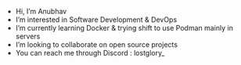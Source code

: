 -  Hi, I’m Anubhav
-  I’m interested in Software Development & DevOps
-  I’m currently learning Docker &  trying shift to use Podman mainly in servers
-  I’m looking to collaborate on open source projects 
-  You can reach me through Discord : lostglory_
